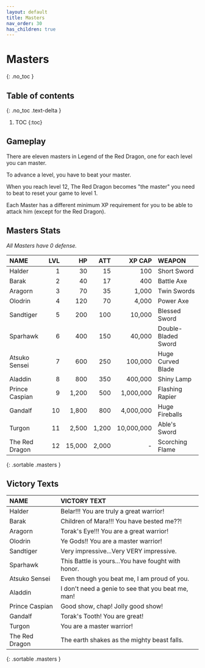 ```yaml
---
layout: default
title: Masters
nav_order: 30
has_children: true
---
```

# Masters 
{: .no_toc }

## Table of contents
{: .no_toc .text-delta }

1. TOC
{:toc}

## Gameplay

There are eleven masters in Legend of the Red Dragon, one for each level you can master.  

To advance a level, you have to beat your master.  
  
When you reach level 12, The Red Dragon becomes "the master" you need to beat to reset your game to level 1.

Each Master has a different minimum XP requirement for you to be able to attack him (except for the Red Dragon).

## Masters Stats
*All Masters have 0 defense.*  
  
  | NAME           | LVL |     HP |   ATT |     XP CAP | WEAPON              | 
|:---------------|----:|-------:|------:|-----------:|:--------------------|
| Halder         |   1 |     30 |    15 |        100 | Short Sword         | 
| Barak          |   2 |     40 |    17 |        400 | Battle Axe          | 
| Aragorn        |   3 |     70 |    35 |      1,000 | Twin Swords         | 
| Olodrin        |   4 |    120 |    70 |      4,000 | Power Axe           | 
| Sandtiger      |   5 |    200 |   100 |     10,000 | Blessed Sword       | 
| Sparhawk       |   6 |    400 |   150 |     40,000 | Double-Bladed Sword | 
| Atsuko Sensei  |   7 |    600 |   250 |    100,000 | Huge Curved Blade   | 
| Aladdin        |   8 |    800 |   350 |    400,000 | Shiny Lamp          | 
| Prince Caspian |   9 |  1,200 |   500 |  1,000,000 | Flashing Rapier     | 
| Gandalf        |  10 |  1,800 |   800 |  4,000,000 | Huge Fireballs      | 
| Turgon         |  11 |  2,500 | 1,200 | 10,000,000 | Able's Sword        | 
| The Red Dragon |  12 | 15,000 | 2,000 |          - | Scorching Flame     | 
{: .sortable .masters }
  
## Victory Texts

| NAME           | VICTORY TEXT                                       |
|:---------------|:---------------------------------------------------|
| Halder         | Belar!!! You are truly a great warrior!            |
| Barak          | Children of Mara!!!  You have bested me??!         |
| Aragorn        | Torak's Eye!!!  You are a great warrior!           |
| Olodrin        | Ye Gods!!  You are a master warrior!               |
| Sandtiger      | Very impressive...Very VERY impressive.            |
| Sparhawk       | This Battle is yours...You have fought with honor. |
| Atsuko Sensei  | Even though you beat me, I am proud of you.        |
| Aladdin        | I don't need a genie to see that you beat me, man! |
| Prince Caspian | Good show, chap!  Jolly good show!                 |
| Gandalf        | Torak's Tooth!  You are great!                     |
| Turgon         |   You are a master warrior!                        |
| The Red Dragon | The earth shakes as the mighty beast falls.        |
{: .sortable .masters }
  
